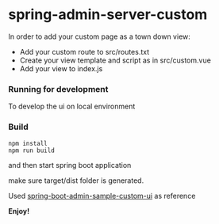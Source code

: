 spring-admin-server-custom
================================

In order to add your custom page as a town down view:
- Add your custom route to src/routes.txt
- Create your view template and script as in src/custom.vue
- Add your view to index.js

### Running for development
To develop the ui on local environment

### Build
```shell
npm install
npm run build
```

and then start spring boot application

make sure target/dist folder is generated.

Used [spring-boot-admin-sample-custom-ui] as reference

**Enjoy!**


[//]: #

[spring-boot-admin-sample-custom-ui]: <https://github.com/codecentric/spring-boot-admin/tree/master/spring-boot-admin-samples/spring-boot-admin-sample-custom-ui>
